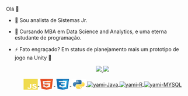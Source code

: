 Olá 👾


- 🔭 Sou analista de Sistemas Jr.
- 🌱 Cursando MBA em Data Science and Analytics, e uma eterna estudante de programação. 
- ⚡ Fato engraçado? Em status de planejamento mais um prototipo de jogo na Unity 🤫

  <div align="center">
  <a href="https://github.com/Nineyamichan">
  <img height="180em" src="https://github-readme-stats.vercel.app/api?username=AlineAlves&show_icons=true&theme=ocean_dark&include_all_commits=true&count_private=true"/>
  <img height="180em" src="https://github-readme-stats.vercel.app/api/top-langs/?username=AlineAlves&layout=compact&langs_count=7&theme=ocean_dark"/>
  </div>

  
  <div align="center" style="display: inline_block"><br>
  <img align="center" alt="yami-Js" height="30" width="40" src="https://raw.githubusercontent.com/devicons/devicon/master/icons/javascript/javascript-plain.svg">
  <img align="center" alt="yami-HTML" height="30" width="40" src="https://raw.githubusercontent.com/devicons/devicon/master/icons/html5/html5-original.svg">
  <img align="center" alt="yami-CSS" height="30" width="40" src="https://raw.githubusercontent.com/devicons/devicon/master/icons/css3/css3-original.svg">
  <img align="center" alt="yami-Python" height="30" width="40" src="https://raw.githubusercontent.com/devicons/devicon/master/icons/python/python-original.svg">
  <img align="center" alt="yami-Java" height="30" width="40" src="https://cdn.jsdelivr.net/gh/devicons/devicon/icons/java/java-original.svg">
  <img align="center" alt="yami-R" height="30" width="40" src="https://cdn.jsdelivr.net/gh/devicons/devicon/icons/rstudio/rstudio-original.svg">
  <img align="center" alt="yami-MYSQL" height="30" width="40" src="https://cdn.jsdelivr.net/gh/devicons/devicon/icons/mysql/mysql-original-wordmark.svg">
  
      
            
   
          
</div>
